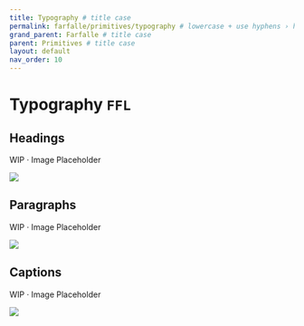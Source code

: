```yaml
---
title: Typography # title case
permalink: farfalle/primitives/typography # lowercase + use hyphens › https://tinyurl.com/27kmc4rb
grand_parent: Farfalle # title case
parent: Primitives # title case
layout: default
nav_order: 10
---
```


# Typography `FFL`

## Headings

WIP · Image Placeholder

![]({{site.baseurl}}/assets/images/YPL-DOC-typography-headings.png)

## Paragraphs

WIP · Image Placeholder

![]({{site.baseurl}}/assets/images/YPL-DOC-typography-paragraphs.png)

## Captions

WIP · Image Placeholder

![]({{site.baseurl}}/assets/images/YPL-DOC-typography-captions.png)
